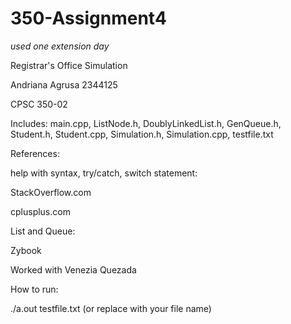 # 350-Assignment4
*used one extension day*

Registrar's Office Simulation

Andriana Agrusa 2344125

CPSC 350-02

Includes: 
main.cpp, ListNode.h, DoublyLinkedList.h, GenQueue.h, Student.h, Student.cpp, Simulation.h, Simulation.cpp, testfile.txt


References:

help with syntax, try/catch, switch statement:

StackOverflow.com

cplusplus.com

List and Queue:

Zybook

Worked with Venezia Quezada


How to run:

./a.out testfile.txt (or replace with your file name)
